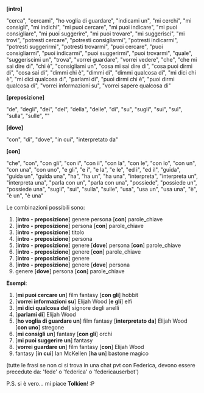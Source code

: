 **[intro]**

"cerca", "cercami", "ho voglia di guardare", "indicami un", "mi cerchi", "mi consigli", "mi indichi", "mi puoi cercare", "mi puoi indicare", "mi puoi consigliare", "mi puoi suggerire", "mi puoi trovare", "mi suggerisci", "mi trovi", "potresti cercare", "potresti consigliarmi", "potresti indicarmi", "potresti suggerirmi", "potresti trovarmi", "puoi cercare", "puoi consigliarmi", "puoi indicarmi", "puoi suggerirmi", "puoi trovarmi", "quale", "suggeriscimi un", "trova", "vorrei guardare", "vorrei vedere", "che", "che mi sai dire di", "chi è", "consigliami un", "cosa mi sai dire di", "cosa puoi dirmi di", "cosa sai di", "dimmi chi è", "dimmi di", "dimmi qualcosa di", "mi dici chi è", "mi dici qualcosa di", "parlami di", "puoi dirmi chi è", "puoi dirmi qualcosa di", "vorrei informazioni su", "vorrei sapere qualcosa di"

**[preposizione]**

"de", "degli", "dei", "del", "della", "delle", "di", "su", "sugli", "sui", "sul", "sulla", "sulle", ""

**[dove]**

"con", "di", "dove", "in cui", "interpretato da"

**[con]**

"che", "con", "con gli", "con i", "con il", "con la", "con le", "con lo", "con un", "con una", "con uno", "e gli", "e i", "e la", "e le", "ed i", "ed il", "guida", "guida un", "guida una", "ha", "ha un", "ha una", "interpreta", "interpreta un", "interpreta una", "parla con un", "parla con una", "possiede", "possiede un", "possiede una", "sugli", "sui", "sulla", "sulle", "usa", "usa un", "usa una", "è", "è un", "è una"

Le combinazioni possibili sono:

1. [__intro - preposizione__] genere persona [__con__] parole_chiave
2. [__intro - preposizione__] persona [__con__] parole_chiave
3. [__intro - preposizione__] titolo
4. [__intro - preposizione__] persona
5. [__intro - preposizione__] genere [__dove__] persona [__con__] parole_chiave
6. [__intro - preposizione__] genere [__con__] parole_chiave
7. [__intro - preposizione__] genere
8. [__intro - preposizione__] genere [__dove__] persona
9. genere [__dove__] persona [__con__] parole_chiave

**Esempi**:

1. [__mi puoi cercare un__] film fantasy [__con gli__] hobbit
2. [__vorrei informazioni su__] Elijah Wood [__e gli__] elfi 
3. [__mi dici qualcosa del__] signore degli anelli
4. [__parlami di__] Elijah Wood
5. [__ho voglia di guardare un__] film fantasy [__interpretato da__] Elijah Wood [__con uno__] stregone
6. [__mi consigli un__] fantasy [__con gli__] orchi
7. [__mi puoi suggerire un__] fantasy
8. [__vorrei guardare un__] film fantasy [__con__] Elijah Wood
9. fantasy [__in cui__] Ian McKellen [__ha un__] bastone magico

(tutte le frasi se non ci si trova in una chat pvt con Federica, devono essere precedute da: 'fede' o 'federica' o 'federicauserbot')

P.S. si è vero... mi piace **Tolkien**! :P
